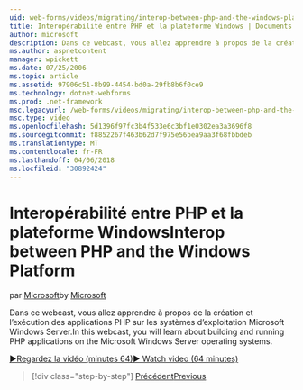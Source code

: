 ```yaml
---
uid: web-forms/videos/migrating/interop-between-php-and-the-windows-platform
title: Interopérabilité entre PHP et la plateforme Windows | Documents Microsoft
author: microsoft
description: Dans ce webcast, vous allez apprendre à propos de la création et l’exécution des applications PHP sur les systèmes d’exploitation Microsoft Windows Server.
ms.author: aspnetcontent
manager: wpickett
ms.date: 07/25/2006
ms.topic: article
ms.assetid: 97906c51-8b99-4454-bd0a-29fb8b6f0ce9
ms.technology: dotnet-webforms
ms.prod: .net-framework
msc.legacyurl: /web-forms/videos/migrating/interop-between-php-and-the-windows-platform
msc.type: video
ms.openlocfilehash: 5d1396f97fc3b4f533e6c3bf1e0302ea3a3696f8
ms.sourcegitcommit: f8852267f463b62d7f975e56bea9aa3f68fbbdeb
ms.translationtype: MT
ms.contentlocale: fr-FR
ms.lasthandoff: 04/06/2018
ms.locfileid: "30892424"
---
```

<a name="interop-between-php-and-the-windows-platform"></a><span data-ttu-id="642e2-103">Interopérabilité entre PHP et la plateforme Windows</span><span class="sxs-lookup"><span data-stu-id="642e2-103">Interop between PHP and the Windows Platform</span></span>
====================
<span data-ttu-id="642e2-104">par [Microsoft](https://github.com/microsoft)</span><span class="sxs-lookup"><span data-stu-id="642e2-104">by [Microsoft](https://github.com/microsoft)</span></span>

<span data-ttu-id="642e2-105">Dans ce webcast, vous allez apprendre à propos de la création et l’exécution des applications PHP sur les systèmes d’exploitation Microsoft Windows Server.</span><span class="sxs-lookup"><span data-stu-id="642e2-105">In this webcast, you will learn about building and running PHP applications on the Microsoft Windows Server operating systems.</span></span>

[<span data-ttu-id="642e2-106">&#9654;Regardez la vidéo (minutes 64)</span><span class="sxs-lookup"><span data-stu-id="642e2-106">&#9654; Watch video (64 minutes)</span></span>](https://channel9.msdn.com/Blogs/ASP-NET-Site-Videos/interop-between-php-and-the-windows-platform)

> [!div class="step-by-step"]
> [<span data-ttu-id="642e2-107">Précédent</span><span class="sxs-lookup"><span data-stu-id="642e2-107">Previous</span></span>](introduction-to-aspnet-for-coldfusion-developers-building-an-aspnet-application.md)
